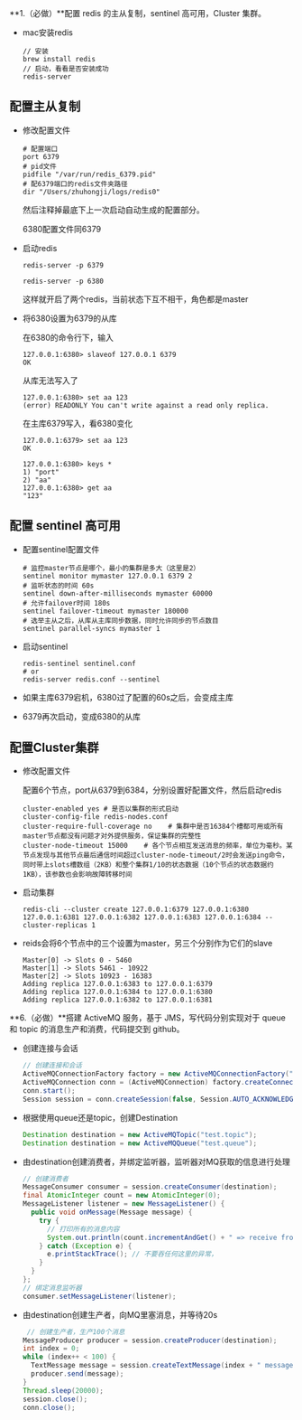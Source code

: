 **1.（必做）**配置 redis 的主从复制，sentinel 高可用，Cluster 集群。

- mac安装redis

  ```
  // 安装
  brew install redis
  // 启动，看看是否安装成功
  redis-server
  ```

## 配置主从复制

- 修改配置文件

  ```
  # 配置端口
  port 6379
  # pid文件
  pidfile "/var/run/redis_6379.pid"
  # 配6379端口的redis文件夹路径
  dir "/Users/zhuhongji/logs/redis0"
  ```

  然后注释掉最底下上一次启动自动生成的配置部分。

  6380配置文件同6379

- 启动redis

  ```
  redis-server -p 6379
  
  redis-server -p 6380
  ```

  这样就开启了两个redis，当前状态下互不相干，角色都是master

- 将6380设置为6379的从库

  在6380的命令行下，输入

  ```
  127.0.0.1:6380> slaveof 127.0.0.1 6379
  OK
  ```

  从库无法写入了

  ```
  127.0.0.1:6380> set aa 123
  (error) READONLY You can't write against a read only replica.
  ```

  在主库6379写入，看6380变化

  ```
  127.0.0.1:6379> set aa 123
  OK
  ```

  ```
  127.0.0.1:6380> keys *
  1) "port"
  2) "aa"
  127.0.0.1:6380> get aa
  "123"
  ```



## 配置 sentinel 高可用

- 配置sentinel配置文件

  ```
  # 监控master节点是哪个，最小的集群是多大（这里是2）
  sentinel monitor mymaster 127.0.0.1 6379 2
  # 监听状态的时间 60s
  sentinel down-after-milliseconds mymaster 60000
  # 允许failover时间 180s
  sentinel failover-timeout mymaster 180000
  # 选举主从之后，从库从主库同步数据，同时允许同步的节点数目
  sentinel parallel-syncs mymaster 1
  ```

- 启动sentinel

  ```
  redis-sentinel sentinel.conf
  # or
  redis-server redis.conf --sentinel
  ```

- 如果主库6379宕机，6380过了配置的60s之后，会变成主库

- 6379再次启动，变成6380的从库



## 配置Cluster集群

- 修改配置文件

  配置6个节点，port从6379到6384，分别设置好配置文件，然后启动redis

  ```
  cluster-enabled yes # 是否以集群的形式启动
  cluster-config-file redis-nodes.conf
  cluster-require-full-coverage no    # 集群中是否16384个槽都可用或所有master节点都没有问题才对外提供服务，保证集群的完整性 
  cluster-node-timeout 15000    # 各个节点相互发送消息的频率，单位为毫秒。某节点发现与其他节点最后通信时间超过cluster-node-timeout/2时会发送ping命令，同时带上slots槽数组（2KB）和整个集群1/10的状态数据（10个节点的状态数据约1KB），该参数也会影响故障转移时间
  ```

- 启动集群

  ```
  redis-cli --cluster create 127.0.0.1:6379 127.0.0.1:6380 127.0.0.1:6381 127.0.0.1:6382 127.0.0.1:6383 127.0.0.1:6384 --cluster-replicas 1
  ```

- reids会将6个节点中的三个设置为master，另三个分别作为它们的slave

  ```
  Master[0] -> Slots 0 - 5460
  Master[1] -> Slots 5461 - 10922
  Master[2] -> Slots 10923 - 16383
  Adding replica 127.0.0.1:6383 to 127.0.0.1:6379
  Adding replica 127.0.0.1:6384 to 127.0.0.1:6380
  Adding replica 127.0.0.1:6382 to 127.0.0.1:6381
  ```

  





**6.（必做）**搭建 ActiveMQ 服务，基于 JMS，写代码分别实现对于 queue 和 topic 的消息生产和消费，代码提交到 github。

- 创建连接与会话

  ```java
  // 创建连接和会话
  ActiveMQConnectionFactory factory = new ActiveMQConnectionFactory("tcp://127.0.0.1:61616");
  ActiveMQConnection conn = (ActiveMQConnection) factory.createConnection();
  conn.start();
  Session session = conn.createSession(false, Session.AUTO_ACKNOWLEDGE);
  ```

- 根据使用queue还是topic，创建Destination

  ```java
  Destination destination = new ActiveMQTopic("test.topic");
  Destination destination = new ActiveMQQueue("test.queue");
  ```

- 由destination创建消费者，并绑定监听器，监听器对MQ获取的信息进行处理

  ```java
  // 创建消费者
  MessageConsumer consumer = session.createConsumer(destination);
  final AtomicInteger count = new AtomicInteger(0);
  MessageListener listener = new MessageListener() {
    public void onMessage(Message message) {
      try {
        // 打印所有的消息内容
        System.out.println(count.incrementAndGet() + " => receive from " + destination.toString() + ": " + message);
      } catch (Exception e) {
        e.printStackTrace(); // 不要吞任何这里的异常，
      }
    }
  };
  // 绑定消息监听器
  consumer.setMessageListener(listener);
  ```

- 由destination创建生产者，向MQ里塞消息，并等待20s

  ```java
   // 创建生产者，生产100个消息
  MessageProducer producer = session.createProducer(destination);
  int index = 0;
  while (index++ < 100) {
    TextMessage message = session.createTextMessage(index + " message.");
    producer.send(message);
  }
  Thread.sleep(20000);
  session.close();
  conn.close();
  ```

  